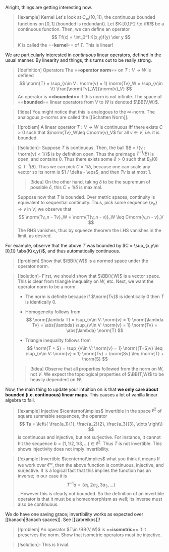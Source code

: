Alright, things are getting interesting now. 

> [!example] Kernel
 Let's look at $C_\infty([0,1])$, the continuous bounded functions on $[0,1]$ (bounded is redundant). Let $K:[0,1]^2 \to \RR$ be a continuous function. Then, we can define an operator $$ Tf(x) = \int_0^1 K(x,y)f(y) \der y $$ $K$ is called the ==**kernel**== of $T$. This is linear! 

 We are particularly interested in *continuous* linear operators, defined in the usual manner. By linearity and things, this turns out to be really strong. 
 
> [!definition] Operators
 The ==**operator norm**== on $T:V\to W$ is defined $$ \norm{T} = \sup_{v\in V : \norm{v} = 1} \norm{Tv}_W = \sup_{v\in V} \frac{\norm{Tv}_W}{\norm{v}_V} $$ An operator is ==**bounded**== if this norm is not infinite. The space of ==**bounded**== linear operators from $V$ to $W$ is denoted $\BB(V,W)$. 

>[!idea]
You might notice that this is analogous to the $\infty$-norm. The analogous $p$-norms are called the [[Schatten Norm]].

> [!problem] 
 A linear operator $T: V\to W$ is continuous iff there exists $C > 0$ such that $\norm{Tv}_W\leq C\norm{v}_V$ for all $v\in V$, i.e. it is bounded.

> [!solution]-
 Suppose $T$ is continuous. Then, the ball $B = \{v : \norm{v} < 1\}$ is by definition open. Thus the preimage $T^{-1}(B)$ is open, and contains $0$. Thus there exists some $\delta > 0$ such that $B_\delta(0) \subseteq T^{-1}(B)$. Thus we can pick $C$ = $1/\delta$, because one can scale any vector so its norm is $1 / \delta - \eps$, and then $Tv$ is at most $1$. 
> > [!idea] 
>  On the other hand, taking $\delta$ to be the supremum of possible $\delta$, this $C = 1/\delta$ is maximal. 
> 
>  Suppose now that $T$ is bounded. Over metric spaces, continuity is equivalent to sequential continuity. Thus, pick some sequence $\{v_n\}\to v$ in $V$; we observe that $$ \norm{Tv_n - Tv}_W = \norm{T(v_n - v)}_W \leq C\norm{v_n - v}_V $$ The RHS vanishes, thus by squeeze theorem the LHS vanishes in the limit, as desired. 

 For example, observe that the above $T$ was bounded by $C = \sup_{x,y\in [0,1]} \abs{K(x,y)}$, and thus automatically continuous. 
 
> [!problem] 
 Show that $\BB(V,W)$ is a normed space under the operator norm. 

> [!solution]-
 First, we should show that $\BB(V,W)$ is a vector space. This is clear from triangle inequality on $W$, etc. Next, we want the operator norm to be a norm. 
>  
>  
>  
>  -  The norm is definite because if $\norm{Tv}$ is identically $0$ then $T$ is identically $0$. 
>  
>  -  Homogeneity follows from $$ \norm{\lambda T} = \sup_{v\in V: \norm{v} = 1} \norm{\lambda Tv} = \abs{\lambda} \sup_{v\in V: \norm{v} = 1} \norm{Tv} = \abs{\lambda} \norm{T} $$ 
>  
>  -  Triangle inequality follows from $$ \norm{T + S} = \sup_{v\in V: \norm{v} = 1} \norm{(T+S)v} \leq \sup_{v\in V: \norm{v} = 1} \norm{Tv} + \norm{Sv} \leq \norm{T} + \norm{S} $$ 
>  
>  
> > [!idea] 
> Observe that all properties followed from the norm on $W$, not $V$. We expect the topological properties of $\BB(T,W)$ to be heavily dependent on $W$.
> 
>  

 Now, the main thing to update your intuition on is that **we only care about bounded (i.e. continuous) linear maps.** This causes a lot of vanilla linear algebra to fail. 
 
> [!example] Injective $\centernot\implies$ Invertible
 In the space $\ell^2$ of square summable sequences, the operator $$ Ta = \left\{ \frac{a_1}{1}, \frac{a_2}{2}, \frac{a_3}{3}, \dots \right\} $$ is continuous and injective, but not surjective. For instance, it cannot hit the sequence $b = (1, 1/2, 1/3, \dots)\in \ell^2$. Thus $T$ is not invertible. This shows injectivity does not imply invertibility.

>[!example] Invertible $\centernot\implies$ what you think it means
> If we work over $\ell^\infty$, then the above function is continuous, injective, and surjective. It is a logical fact that this implies the function has an inverse; in our case it is $$ T^{-1}a = \left\{ a_1, 2a_2, 3a_3, \dots \right\} $$. However this is clearly not bounded. So the definition of an invertible operator is that it must be a homeomorphism as well; its inverse must also be continuous.

We do have one saving grace; invertibility works as expected over [[banach|Banach spaces]]. See [[zabreikos]]!

> [!problem] 
 An operator $T\in \BB(V,W)$ is ==**isometric**== if it preserves the norm. Show that isometric operators must be injective. 
 
> [!solution]-
 This is trivial.